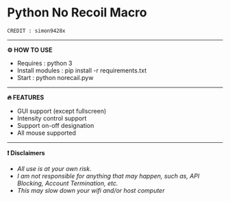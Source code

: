 # **Python No Recoil Macro**

```
CREDIT : simon9428x
```
***
**⚙️ HOW TO USE**
- Requires : python 3
- Install modules : pip install -r requirements.txt
- Start : python norecail.pyw
***
**🔥 FEATURES**
- GUI support (except fullscreen)
- Intensity control support
- Support on-off designation
- All mouse supported
***
**❗ Disclaimers**
- *All use is at your own risk.*
- *I am not responsible for anything that may happen, such as, API Blocking, Account Termination, etc.*
- *This may slow down your wifi and/or host computer*



















